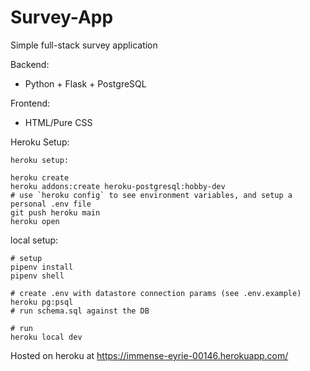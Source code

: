 # Survey-App
Simple full-stack survey application

Backend:
- Python + Flask + PostgreSQL

Frontend: 
- HTML/Pure CSS

Heroku Setup:

```
heroku setup:

heroku create
heroku addons:create heroku-postgresql:hobby-dev
# use `heroku config` to see environment variables, and setup a personal .env file
git push heroku main
heroku open
```

local setup:
```
# setup
pipenv install
pipenv shell

# create .env with datastore connection params (see .env.example)
heroku pg:psql
# run schema.sql against the DB

# run
heroku local dev
```

Hosted on heroku at <https://immense-eyrie-00146.herokuapp.com/>
